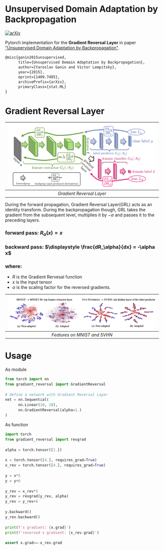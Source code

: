 # Unsupervised Domain Adaptation by Backpropagation
[![arXiv](https://img.shields.io/badge/arXiv-1409.7495-b31b1b.svg)](https://arxiv.org/abs/1409.7495)

Pytorch implementation for the **Gradient Reversal Layer** in paper ["Unsupervised Domain Adaptation by Backpropagation"](https://arxiv.org/abs/1409.7495).

```
@misc{ganin2015unsupervised,
      title={Unsupervised Domain Adaptation by Backpropagation}, 
      author={Yaroslav Ganin and Victor Lempitsky},
      year={2015},
      eprint={1409.7495},
      archivePrefix={arXiv},
      primaryClass={stat.ML}
}
```

# Gradient Reversal Layer


| ![](images/grl.png) | 
|:--:| 
| *Gradient Reversal Layer* |

During the forward
propagation, Gradient Reversal Layer(GRL) acts as an identity transform. During
the backpropagation though, GRL takes the gradient from
the subsequent level, multiplies it by $−\alpha$ and passes it to
the preceding layers.


### forward pass: $R_\alpha (x) = x$


### backward pass: $\displaystyle \frac{dR_\alpha}{dx} = -\alpha x$

### where:
- $R$ is the Gradient Rervesal function
- $x$ is the input tensor
- $\alpha$ is the scaling factor for the reversed gradients.


| ![](images/result.png) | 
|:--:| 
| *Features on MNIST and SVHN* |


# Usage

As module
```python
from torch import nn
from gradient_reversal import GradientReversal

# define a network with Gradient Reversal Layer
net = nn.Sequential(
      nn.Linear(10, 10),
      nn.GradientReversal(alpha=1.)
)
```

As function
```python
import torch
from gradient_reversal import revgrad

alpha = torch.tensor([1.])

x = torch.tensor([4.], requires_grad=True)
x_rev = torch.tensor([4.], requires_grad=True)

y = x*5
y = y+6

y_rev = x_rev*5
y_rev = revgrad(y_rev, alpha)
y_rev = y_rev+6

y.backward()
y_rev.backward()

print(f'x gradient: {x.grad}')
print(f'reversed x gradient: {x_rev.grad}')

assert x.grad==-x_rev.grad
```